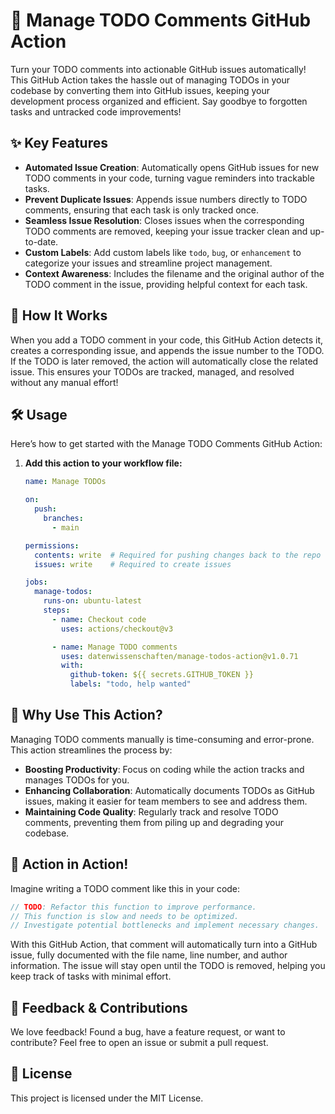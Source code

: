 
# 🚀 Manage TODO Comments GitHub Action

Turn your TODO comments into actionable GitHub issues automatically! This GitHub Action takes the hassle out of managing TODOs in your codebase by converting them into GitHub issues, keeping your development process organized and efficient. Say goodbye to forgotten tasks and untracked code improvements!

## ✨ Key Features

- **Automated Issue Creation**: Automatically opens GitHub issues for new TODO comments in your code, turning vague reminders into trackable tasks.
- **Prevent Duplicate Issues**: Appends issue numbers directly to TODO comments, ensuring that each task is only tracked once.
- **Seamless Issue Resolution**: Closes issues when the corresponding TODO comments are removed, keeping your issue tracker clean and up-to-date.
- **Custom Labels**: Add custom labels like `todo`, `bug`, or `enhancement` to categorize your issues and streamline project management.
- **Context Awareness**: Includes the filename and the original author of the TODO comment in the issue, providing helpful context for each task.

## 📖 How It Works

When you add a TODO comment in your code, this GitHub Action detects it, creates a corresponding issue, and appends the issue number to the TODO. If the TODO is later removed, the action will automatically close the related issue. This ensures your TODOs are tracked, managed, and resolved without any manual effort!

## 🛠️ Usage

Here’s how to get started with the Manage TODO Comments GitHub Action: 

1. **Add this action to your workflow file:**

   ```yaml
   name: Manage TODOs

   on:
     push:
       branches:
         - main

   permissions:
     contents: write  # Required for pushing changes back to the repo
     issues: write    # Required to create issues

   jobs:
     manage-todos:
       runs-on: ubuntu-latest
       steps:
         - name: Checkout code
           uses: actions/checkout@v3

         - name: Manage TODO comments
           uses: datenwissenschaften/manage-todos-action@v1.0.71
           with:
             github-token: ${{ secrets.GITHUB_TOKEN }}
             labels: "todo, help wanted"
   ```

## 🚦 Why Use This Action?

Managing TODO comments manually is time-consuming and error-prone. This action streamlines the process by:

- **Boosting Productivity**: Focus on coding while the action tracks and manages TODOs for you.
- **Enhancing Collaboration**: Automatically documents TODOs as GitHub issues, making it easier for team members to see and address them.
- **Maintaining Code Quality**: Regularly track and resolve TODO comments, preventing them from piling up and degrading your codebase.

## 🤖 Action in Action!

Imagine writing a TODO comment like this in your code:

```typescript
// TODO: Refactor this function to improve performance.
// This function is slow and needs to be optimized.
// Investigate potential bottlenecks and implement necessary changes.
```

With this GitHub Action, that comment will automatically turn into a GitHub issue, fully documented with the file name, line number, and author information. The issue will stay open until the TODO is removed, helping you keep track of tasks with minimal effort.

## 💬 Feedback & Contributions

We love feedback! Found a bug, have a feature request, or want to contribute? Feel free to open an issue or submit a pull request.

## 📜 License

This project is licensed under the MIT License.
